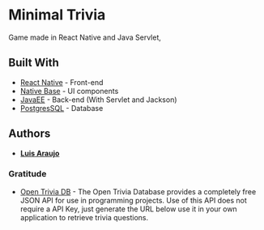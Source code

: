 # Minimal Trivia

Game made in React Native and Java Servlet, 

## Built With

* [React Native](https://facebook.github.io/react-native/) - Front-end
* [Native Base](https://nativebase.io/) - UI components
* [JavaEE](https://www.oracle.com/technetwork/java/index-jsp-135475.html) - Back-end (With Servlet and Jackson)
* [PostgresSQL](https://www.postgresql.org/) - Database 

## Authors

* [**Luis Araujo**](https://github.com/luisedo97)

### Gratitude

* [Open Trivia DB](https://opentdb.com/api_config.php) - The Open Trivia Database provides a completely free JSON API for use in programming projects. Use of this API does not require a API Key, just generate the URL below use it in your own application to retrieve trivia questions.
